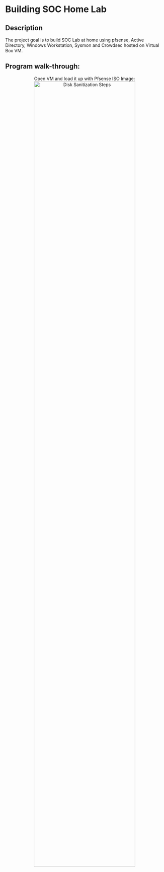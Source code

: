 <h1>Building SOC Home Lab</h1>


<h2>Description</h2>
The project goal is to build SOC Lab at home using pfsense, Active Directory, Windows Workstation, Sysmon and Crowdsec hosted on Virtual Box VM.
<br />


<h2>Program walk-through:</h2>

<p align="center">
Open VM and load it up with Pfsense ISO Image: <br/>
<img src="https://i.postimg.cc/FHnW2887/Image-1.png" height="80%" width="80%" alt="Disk Sanitization Steps"/>
<br />
<br />
